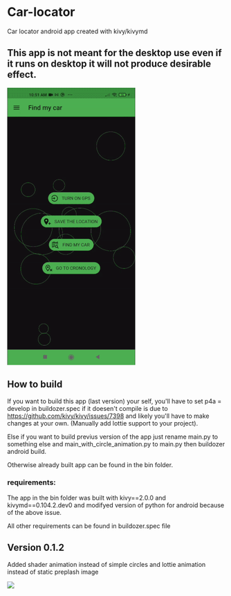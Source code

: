 # Car-locator

Car locator android app created with kivy/kivymd

## This app is not meant for the desktop use even if it runs on desktop it will not produce desirable effect.

![](gifs/screen.gif)

## How to build

If you want to build this app (last version) your self, you'll have to set p4a = develop in buildozer.spec if it doesen't compile is due to https://github.com/kivy/kivy/issues/7398 and likely you'll have to make changes at your own. (Manually add lottie support to your project).

Else if you want to build previus version of the app just rename main.py to something else and main_with_circle_animation.py to main.py
then buildozer android build.

Otherwise already built app can be found in the bin folder.

### requirements:

The app in the bin folder was built with kivy==2.0.0 and kivymd==0.104.2.dev0 and modifyed version of python for android because of the above issue.


All other requirements can be found in buildozer.spec file

## Version 0.1.2

Added shader animation instead of simple circles and lottie animation instead of static preplash image

![](gifs/screen2.gif)
